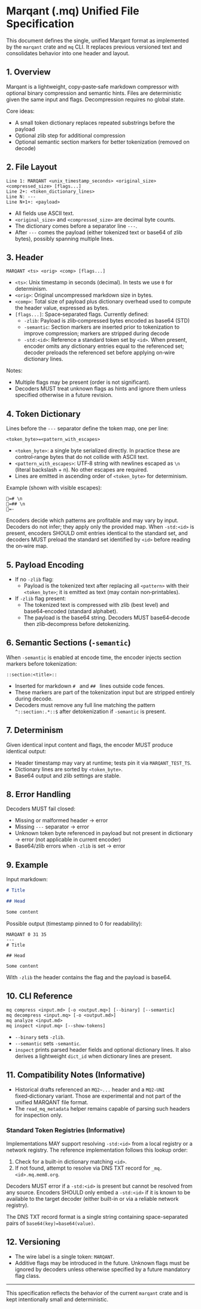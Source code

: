 # Marqant (.mq) Unified File Specification

This document defines the single, unified Marqant format as implemented by the `marqant` crate and `mq` CLI.
It replaces previous versioned text and consolidates behavior into one header and layout.

## 1. Overview

Marqant is a lightweight, copy‑paste‑safe markdown compressor with optional binary compression and semantic hints.
Files are deterministic given the same input and flags. Decompression requires no global state.

Core ideas:
- A small token dictionary replaces repeated substrings before the payload
- Optional zlib step for additional compression
- Optional semantic section markers for better tokenization (removed on decode)

## 2. File Layout

```
Line 1: MARQANT <unix_timestamp_seconds> <original_size> <compressed_size> [flags...]
Line 2+: <token_dictionary_lines>
Line N: ---
Line N+1+: <payload>
```

- All fields use ASCII text.
- `<original_size>` and `<compressed_size>` are decimal byte counts.
- The dictionary comes before a separator line `---`.
- After `---` comes the payload (either tokenized text or base64 of zlib bytes), possibly spanning multiple lines.

## 3. Header

```
MARQANT <ts> <orig> <comp> [flags...]
```

- `<ts>`: Unix timestamp in seconds (decimal). In tests we use `0` for determinism.
- `<orig>`: Original uncompressed markdown size in bytes.
- `<comp>`: Total size of payload plus dictionary overhead used to compute the header value, expressed as bytes.
- `[flags...]`: Space‑separated flags. Currently defined:
  - `-zlib`: Payload is zlib‑compressed bytes encoded as base64 (STD)
  - `-semantic`: Section markers are inserted prior to tokenization to improve compression; markers are stripped during decode
  - `-std:<id>`: Reference a standard token set by `<id>`. When present, encoder omits any dictionary entries equal to the referenced set; decoder preloads the referenced set before applying on‑wire dictionary lines.

Notes:
- Multiple flags may be present (order is not significant).
- Decoders MUST treat unknown flags as hints and ignore them unless specified otherwise in a future revision.

## 4. Token Dictionary

Lines before the `---` separator define the token map, one per line:

```
<token_byte>=<pattern_with_escapes>
```

- `<token_byte>`: a single byte serialized directly. In practice these are control‑range bytes that do not collide with ASCII text.
- `<pattern_with_escapes>`: UTF‑8 string with newlines escaped as `\n` (literal backslash + n). No other escapes are required.
- Lines are emitted in ascending order of `<token_byte>` for determinism.

Example (shown with visible escapes):
```
=# \n
=## \n
=- 
```

Encoders decide which patterns are profitable and may vary by input. Decoders do not infer; they apply only the provided map. When `-std:<id>` is present, encoders SHOULD omit entries identical to the standard set, and decoders MUST preload the standard set identified by `<id>` before reading the on‑wire map.

## 5. Payload Encoding

- If no `-zlib` flag:
  - Payload is the tokenized text after replacing all `<pattern>` with their `<token_byte>`; it is emitted as text (may contain non‑printables).
- If `-zlib` flag present:
  - The tokenized text is compressed with zlib (best level) and base64‑encoded (standard alphabet).
  - The payload is the base64 string. Decoders MUST base64‑decode then zlib‑decompress before detokenizing.

## 6. Semantic Sections (`-semantic`)

When `-semantic` is enabled at encode time, the encoder injects section markers before tokenization:

```
::section:<title>::
```

- Inserted for markdown `# ` and `## ` lines outside code fences.
- These markers are part of the tokenization input but are stripped entirely during decode.
- Decoders must remove any full line matching the pattern `^::section:.*::$` after detokenization if `-semantic` is present.

## 7. Determinism

Given identical input content and flags, the encoder MUST produce identical output:
- Header timestamp may vary at runtime; tests pin it via `MARQANT_TEST_TS`.
- Dictionary lines are sorted by `<token_byte>`.
- Base64 output and zlib settings are stable.

## 8. Error Handling

Decoders MUST fail closed:
- Missing or malformed header → error
- Missing `---` separator → error
- Unknown token byte referenced in payload but not present in dictionary → error (not applicable in current encoder)
- Base64/zlib errors when `-zlib` is set → error

## 9. Example

Input markdown:
```markdown
# Title

## Head

Some content
```

Possible output (timestamp pinned to 0 for readability):
```
MARQANT 0 31 35
---
# Title

## Head

Some content
```

With `-zlib` the header contains the flag and the payload is base64.

## 10. CLI Reference

```
mq compress <input.md> [-o <output.mq>] [--binary] [--semantic]
mq decompress <input.mq> [-o <output.md>]
mq analyze <input.md>
mq inspect <input.mq> [--show-tokens]
```

- `--binary` sets `-zlib`.
- `--semantic` sets `-semantic`.
- `inspect` prints parsed header fields and optional dictionary lines. It also derives a lightweight `dict_id` when dictionary lines are present.

## 11. Compatibility Notes (Informative)
 
- Historical drafts referenced an `MQ2~...` header and a `MQ2-UNI` fixed‑dictionary variant. Those are experimental and not part of the unified MARQANT file format.
- The `read_mq_metadata` helper remains capable of parsing such headers for inspection only.

### Standard Token Registries (Informative)
Implementations MAY support resolving `-std:<id>` from a local registry or a network registry. The reference implementation follows this lookup order:
1. Check for a built-in dictionary matching `<id>`.
2. If not found, attempt to resolve via DNS TXT record for `_mq.<id>.mq.mem8.org`.

Decoders MUST error if a `-std:<id>` is present but cannot be resolved from any source. Encoders SHOULD only embed a `-std:<id>` if it is known to be available to the target decoder (either built-in or via a reliable network registry).

The DNS TXT record format is a single string containing space-separated pairs of `base64(key)=base64(value)`.

## 12. Versioning

- The wire label is a single token: `MARQANT`.
- Additive flags may be introduced in the future. Unknown flags must be ignored by decoders unless otherwise specified by a future mandatory flag class.

---

This specification reflects the behavior of the current `marqant` crate and is kept intentionally small and deterministic.